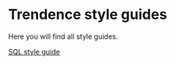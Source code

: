 
# Trendence style guides

Here you will find all style guides.

[SQL style guide](sql_style_guide/README.md)
